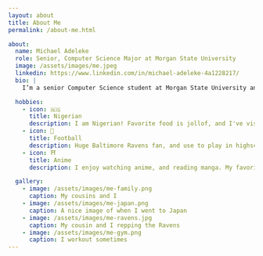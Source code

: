 ```yaml
---
layout: about
title: About Me
permalink: /about-me.html

about:
  name: Michael Adeleke
  role: Senior, Computer Science Major at Morgan State University
  image: /assets/images/me.jpeg
  linkedin: https://www.linkedin.com/in/michael-adeleke-4a1228217/
  bio: |
    I’m a senior Computer Science student at Morgan State University and a researcher in the Human-AI eXperience (HAX) Lab. My interests include artificial intelligence, virtual reality, and computer science education. I’ve led outreach efforts through CodeBears, a summer STEM initiative for underrepresented youth, and have presented my work at national conferences. I’m currently preparing to pursue graduate studies in Computer Science.

  hobbies:
    - icon: 🇳🇬
      title: Nigerian
      description: I am Nigerian! Favorite food is jollof, and I've visited twice in my life. 
    - icon: 🏈
      title: Football
      description: Huge Baltimore Ravens fan, and use to play in highschool as a defensive end. 
    - icon: ⛩️
      title: Anime
      description: I enjoy watching anime, and reading manga. My favorites are Attack on Titan, and HunterxHunter.

  gallery:
    - image: /assets/images/me-family.png
      caption: My cousins and I
    - image: /assets/images/me-japan.png
      caption: A nice image of when I went to Japan
    - image: /assets/images/me-ravens.jpg
      caption: My cousin and I repping the Ravens
    - image: /assets/images/me-gym.png
      caption: I workout sometimes
---
```

